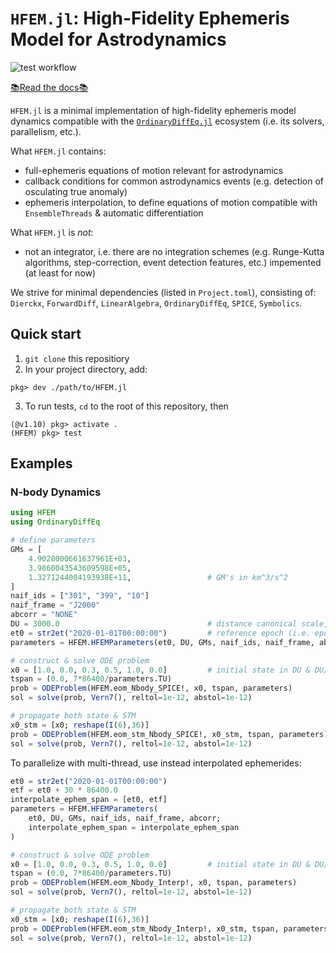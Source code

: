 # `HFEM.jl`: High-Fidelity Ephemeris Model for Astrodynamics

![test workflow](https://github.com/Yuricst/HFEM.jl/actions/workflows/runtest.yml/badge.svg) 

[📚Read the docs📚](https://yuricst.github.io/HFEM.jl/)

`HFEM.jl` is a minimal implementation of high-fidelity ephemeris model dynamics compatible with the [`OrdinaryDiffEq.jl`](https://github.com/SciML/OrdinaryDiffEq.jl) ecosystem (i.e. its solvers, parallelism, etc.).

What `HFEM.jl` contains:
- full-ephemeris equations of motion relevant for astrodynamics
- callback conditions for common astrodynamics events (e.g. detection of osculating true anomaly)
- ephemeris interpolation, to define equations of motion compatible with `EnsembleThreads` & automatic differentiation

What `HFEM.jl` is *not*:
- not an integrator, i.e. there are no integration schemes (e.g. Runge-Kutta algorithms, step-correction, event detection features, etc.) impemented (at least for now)

We strive for minimal dependencies (listed in `Project.toml`), consisting of: `Dierckx`, `ForwardDiff`, `LinearAlgebra`, `OrdinaryDiffEq`, `SPICE`, `Symbolics`.


## Quick start

1. `git clone` this repositiory
2. In your project directory, add:

```julia-repl
pkg> dev ./path/to/HFEM.jl
```

3. To run tests, `cd` to the root of this repository, then

```julia-repl
(@v1.10) pkg> activate .
(HFEM) pkg> test
```

## Examples

### N-body Dynamics

```julia
using HFEM
using OrdinaryDiffEq

# define parameters
GMs = [
    4.9028000661637961E+03,
    3.9860043543609598E+05,
    1.3271244004193938E+11,                 # GM's in km^3/s^2
]
naif_ids = ["301", "399", "10"]
naif_frame = "J2000"
abcorr = "NONE"
DU = 3000.0                                 # distance canonical scale, in km
et0 = str2et("2020-01-01T00:00:00")         # reference epoch (i.e. epoch when t = 0 within the eom)
parameters = HFEM.HFEMParameters(et0, DU, GMs, naif_ids, naif_frame, abcorr)

# construct & solve ODE problem
x0 = [1.0, 0.0, 0.3, 0.5, 1.0, 0.0]         # initial state in DU & DU/TU
tspan = (0.0, 7*86400/parameters.TU)
prob = ODEProblem(HFEM.eom_Nbody_SPICE!, x0, tspan, parameters)
sol = solve(prob, Vern7(), reltol=1e-12, abstol=1e-12)

# propagate both state & STM
x0_stm = [x0; reshape(I(6),36)]
prob = ODEProblem(HFEM.eom_stm_Nbody_SPICE!, x0_stm, tspan, parameters)
sol = solve(prob, Vern7(), reltol=1e-12, abstol=1e-12)
```

To parallelize with multi-thread, use instead interpolated ephemerides:

```julia
et0 = str2et("2020-01-01T00:00:00")
etf = et0 + 30 * 86400.0
interpolate_ephem_span = [et0, etf]
parameters = HFEM.HFEMParameters(
    et0, DU, GMs, naif_ids, naif_frame, abcorr;
    interpolate_ephem_span = interpolate_ephem_span
)

# construct & solve ODE problem
x0 = [1.0, 0.0, 0.3, 0.5, 1.0, 0.0]         # initial state in DU & DU/TU
tspan = (0.0, 7*86400/parameters.TU)
prob = ODEProblem(HFEM.eom_Nbody_Interp!, x0, tspan, parameters)
sol = solve(prob, Vern7(), reltol=1e-12, abstol=1e-12)

# propagate both state & STM
x0_stm = [x0; reshape(I(6),36)]
prob = ODEProblem(HFEM.eom_stm_Nbody_Interp!, x0_stm, tspan, parameters)
sol = solve(prob, Vern7(), reltol=1e-12, abstol=1e-12)
```
